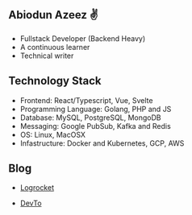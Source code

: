 ## Abiodun Azeez ✌️

- Fullstack Developer (Backend Heavy)
- A continuous learner
- Technical writer

## Technology Stack

- Frontend: React/Typescript, Vue, Svelte
- Programming Language: Golang, PHP and JS
- Database: MySQL, PostgreSQL, MongoDB
- Messaging: Google PubSub, Kafka and Redis
- OS: Linux, MacOSX
- Infastructure: Docker and Kubernetes, GCP, AWS

## Blog
- [Logrocket](https://blog.logrocket.com/author/abiodunsolomon/)

- [DevTo](https://dev.to/iamhabbeboy)

